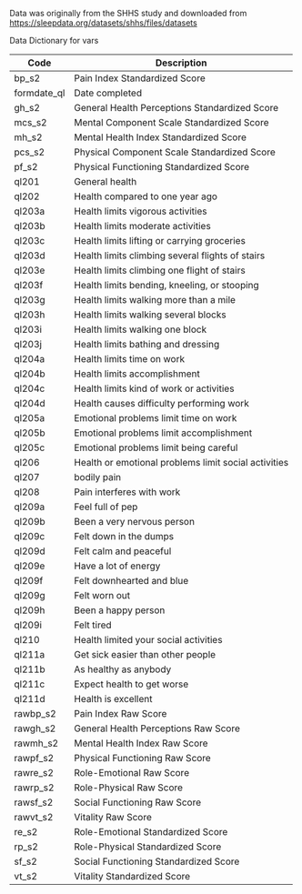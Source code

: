 Data was originally from the SHHS study and downloaded from https://sleepdata.org/datasets/shhs/files/datasets

Data Dictionary for vars

| Code        | Description                                          |
|-------------|------------------------------------------------------|
| bp_s2       | Pain Index Standardized Score                        |
| formdate_ql | Date completed                                       |
| gh_s2       | General Health Perceptions Standardized Score        |
| mcs_s2      | Mental Component Scale Standardized Score            |
| mh_s2       | Mental Health Index Standardized Score               |
| pcs_s2      | Physical Component Scale Standardized Score          |
| pf_s2       | Physical Functioning Standardized Score              |
| ql201       | General health                                       |
| ql202       | Health compared to one year ago                      |
| ql203a      | Health limits vigorous activities                    |
| ql203b      | Health limits moderate activities                    |
| ql203c      | Health limits lifting or carrying groceries          |
| ql203d      | Health limits climbing several flights of stairs     |
| ql203e      | Health limits climbing one flight of stairs          |
| ql203f      | Health limits bending, kneeling, or stooping         |
| ql203g      | Health limits walking more than a mile               |
| ql203h      | Health limits walking several blocks                 |
| ql203i      | Health limits walking one block                      |
| ql203j      | Health limits bathing and dressing                   |
| ql204a      | Health limits time on work                           |
| ql204b      | Health limits accomplishment                         |
| ql204c      | Health limits kind of work or activities             |
| ql204d      | Health causes difficulty performing work             |
| ql205a      | Emotional problems limit time on work                |
| ql205b      | Emotional problems limit accomplishment              |
| ql205c      | Emotional problems limit being careful               |
| ql206       | Health or emotional problems limit social activities |
| ql207       | bodily pain                                          |
| ql208       | Pain interferes with work                            |
| ql209a      | Feel full of pep                                     |
| ql209b      | Been a very nervous person                           |
| ql209c      | Felt down in the dumps                               |
| ql209d      | Felt calm and peaceful                               |
| ql209e      | Have a lot of energy                                 |
| ql209f      | Felt downhearted and blue                            |
| ql209g      | Felt worn out                                        |
| ql209h      | Been a happy person                                  |
| ql209i      | Felt tired                                           |
| ql210       | Health limited your social activities                |
| ql211a      | Get sick easier than other people                    |
| ql211b      | As healthy as anybody                                |
| ql211c      | Expect health to get worse                           |
| ql211d      | Health is excellent                                  |
| rawbp_s2    | Pain Index Raw Score                                 |
| rawgh_s2    | General Health Perceptions Raw Score                 |
| rawmh_s2    | Mental Health Index Raw Score                        |
| rawpf_s2    | Physical Functioning Raw Score                       |
| rawre_s2    | Role-Emotional Raw Score                             |
| rawrp_s2    | Role-Physical Raw Score                              |
| rawsf_s2    | Social Functioning Raw Score                         |
| rawvt_s2    | Vitality Raw Score                                   |
| re_s2       | Role-Emotional Standardized Score                    |
| rp_s2       | Role-Physical Standardized Score                     |
| sf_s2       | Social Functioning Standardized Score                |
| vt_s2       | Vitality Standardized Score                          |